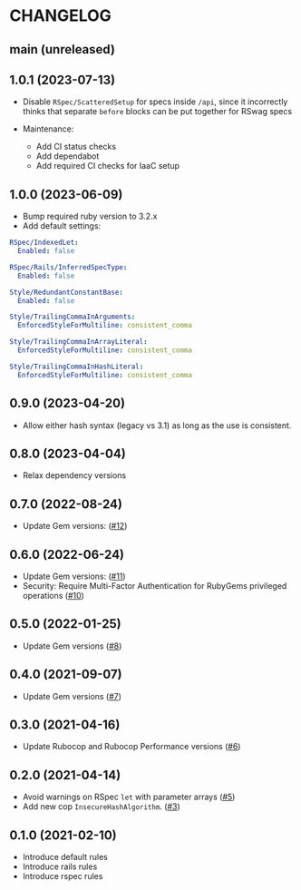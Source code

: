 # CHANGELOG

## main (unreleased)

## 1.0.1 (2023-07-13)

* Disable `RSpec/ScatteredSetup` for specs inside `/api`, since it
incorrectly thinks that separate `before` blocks can be put together for
RSwag specs

* Maintenance:
  * Add CI status checks
  * Add dependabot
  * Add required CI checks for IaaC setup

## 1.0.0 (2023-06-09)

* Bump required ruby version to 3.2.x
* Add default settings:

```yaml
RSpec/IndexedLet:
  Enabled: false

RSpec/Rails/InferredSpecType:
  Enabled: false

Style/RedundantConstantBase:
  Enabled: false

Style/TrailingCommaInArguments:
  EnforcedStyleForMultiline: consistent_comma

Style/TrailingCommaInArrayLiteral:
  EnforcedStyleForMultiline: consistent_comma

Style/TrailingCommaInHashLiteral:
  EnforcedStyleForMultiline: consistent_comma
```

## 0.9.0 (2023-04-20)

* Allow either hash syntax (legacy vs 3.1) as long as the use is consistent.

## 0.8.0 (2023-04-04)

* Relax dependency versions

## 0.7.0 (2022-08-24)

* Update Gem versions: ([#12](https://github.com/cobalthq/cobalt-rubocop/pull/12))

## 0.6.0 (2022-06-24)

* Update Gem versions: ([#11](https://github.com/cobalthq/cobalt-rubocop/pull/11))
* Security: Require Multi-Factor Authentication for RubyGems privileged operations ([#10](https://github.com/cobalthq/cobalt-rubocop/pull/10))

## 0.5.0 (2022-01-25)

* Update Gem versions ([#8](https://github.com/cobalthq/cobalt-rubocop/pull/8))

## 0.4.0 (2021-09-07)

* Update Gem versions ([#7](https://github.com/cobalthq/cobalt-rubocop/pull/7))

## 0.3.0 (2021-04-16)

* Update Rubocop and Rubocop Performance versions ([#6](https://github.com/cobalthq/cobalt-rubocop/pull/6))

## 0.2.0 (2021-04-14)

* Avoid warnings on RSpec `let` with parameter arrays ([#5](https://github.com/cobalthq/cobalt-rubocop/pull/5))
* Add new cop `InsecureHashAlgorithm`. ([#3](https://github.com/cobalthq/cobalt-rubocop/pull/3))

## 0.1.0 (2021-02-10)

* Introduce default rules
* Introduce rails rules
* Introduce rspec rules
